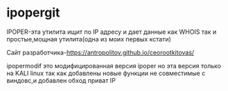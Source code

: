 # ipopergit
IPOPER-эта утилита ищит по IP адресу и дает данные как WHOIS так и простые,мощная утилита(одна из моих первых кстати)


Сайт разработчика-https://antropolitov.github.io/ceorootkitovas/



ipopermodif это модифицированная версия ipoper но эта версия только на KALI linux так как добавлены новые функции не совместимые с виндовс,и добавлен обход приват IP
